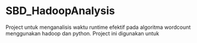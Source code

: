 # SBD_HadoopAnalysis
Project untuk menganalisis waktu runtime efektif pada algoritma wordcount menggunakan hadoop dan python. Project ini digunakan untuk 

